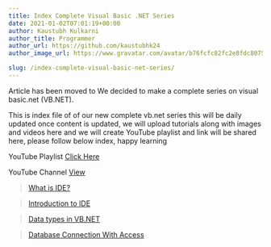 ```yaml
---
title: Index Complete Visual Basic .NET Series
date: 2021-01-02T07:01:19+00:00
author: Kaustubh Kulkarni
author_title: Programmer
author_url: https://github.com/kaustubhk24
author_image_url: https://www.gravatar.com/avatar/b76fcfc82fc2e8fdc8075636f1735f61?s=200

slug: /index-complete-visual-basic-net-series/
---
```

Article has been moved to
We decided to make a complete series on visual basic.net (VB.NET).

This is index file of of our new complete vb.net series this will be  daily updated once content is updated, we will upload tutorials along with images and videos here and we will create YouTube playlist and link will be shared here, please follow below index, happy learning

YouTube Playlist [Click Here](https://www.youtube.com/playlist?list=PLOO3sLziWSxa0MO2x1r-7BQyfQX7vtomf)

YouTube Channel [View](https://youtube.com/channel/UCvKwlY1FcpDkmz4XbC9ikZQ?sub_confirmation=1)

> [What is IDE?](https://blog.kaustubh.codes/visual-studio-ide/)

> [Introduction to IDE](https://blog.kaustubh.codes/introduction-to-ide/)

> [Data types in VB.NET](https://blog.kaustubh.codes/data-types-in-vb-net/)

> [Database Connection With Access](https://blog.kaustubh.codes/how-to-connect-microsoft-access-database-to-vb-net-in-visual-studio/)